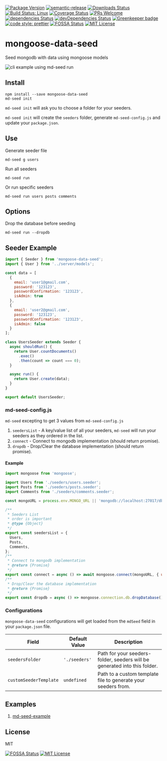 [![Package Version](https://img.shields.io/npm/v/mongoose-data-seed.svg?style=flat-square)](https://www.npmjs.com/package/mongoose-data-seed)
[![semantic-release](https://img.shields.io/badge/%20%20%F0%9F%93%A6%F0%9F%9A%80-semantic--release-e10079.svg)](https://github.com/semantic-release/semantic-release)
[![Downloads Status](https://img.shields.io/npm/dm/mongoose-data-seed.svg?style=flat-square)](https://npm-stat.com/charts.html?package=mongoose-data-seed&from=2016-04-01)
[![Build Status: Linux](https://img.shields.io/travis/sharvit/mongoose-data-seed/master.svg?style=flat-square)](https://travis-ci.org/sharvit/mongoose-data-seed)
[![Coverage Status](https://coveralls.io/repos/github/sharvit/mongoose-data-seed/badge.svg?branch=master)](https://coveralls.io/github/sharvit/mongoose-data-seed?branch=master)
[![PRs Welcome](https://img.shields.io/badge/PRs-welcome-brightgreen.svg?style=flat-square)](http://makeapullrequest.com)
[![dependencies Status](https://david-dm.org/sharvit/mongoose-data-seed/status.svg)](https://david-dm.org/sharvit/mongoose-data-seed)
[![devDependencies Status](https://david-dm.org/sharvit/mongoose-data-seed/dev-status.svg)](https://david-dm.org/sharvit/mongoose-data-seed?type=dev)
[![Greenkeeper badge](https://badges.greenkeeper.io/sharvit/mongoose-data-seed.svg)](https://greenkeeper.io/)
[![code style: prettier](https://img.shields.io/badge/code_style-prettier-ff69b4.svg?style=flat-square)](https://github.com/prettier/prettier)
[![FOSSA Status](https://app.fossa.io/api/projects/git%2Bgithub.com%2Fsharvit%2Fmongoose-data-seed.svg?type=shield)](https://app.fossa.io/projects/git%2Bgithub.com%2Fsharvit%2Fmongoose-data-seed?ref=badge_shield)
[![MIT License](https://img.shields.io/npm/l/stack-overflow-copy-paste.svg?style=flat-square)](http://opensource.org/licenses/MIT)

# mongoose-data-seed

Seed mongodb with data using mongoose models

![cli example using md-seed run](md-seed-run-example.gif)

## Install

```shell
npm install --save mongoose-data-seed
md-seed init
```

`md-seed init` will ask you to choose a folder for your seeders.

`md-seed init` will create the `seeders` folder, generate `md-seed-config.js` and update your `package.json`.

## Use

Generate seeder file

```shell
md-seed g users
```

Run all seeders

```shell
md-seed run
```

Or run specific seeders

```shell
md-seed run users posts comments
```

## Options

Drop the database before seeding

```shell
md-seed run --dropdb
```

## Seeder Example

```javascript
import { Seeder } from 'mongoose-data-seed';
import { User } from '../server/models';

const data = [
  {
    email: 'user1@gmail.com',
    password: '123123',
    passwordConfirmation: '123123',
    isAdmin: true
  },
  {
    email: 'user2@gmail.com',
    password: '123123',
    passwordConfirmation: '123123',
    isAdmin: false
  }
];

class UsersSeeder extends Seeder {
  async shouldRun() {
    return User.countDocuments()
      .exec()
      .then(count => count === 0);
  }

  async run() {
    return User.create(data);
  }
}

export default UsersSeeder;

```

### md-seed-config.js

`md-seed` excepting to get 3 values from `md-seed-config.js`

1. `seedersList` - A key/value list of all your seeders,
   `md-seed` will run your seeders as they ordered in the list.
1. `connect` - Connect to mongodb implementation (should return promise).
2. `dropdb` - Drop/Clear the database implementation (should return promise).

#### Example

```javascript
import mongoose from 'mongoose';

import Users from './seeders/users.seeder';
import Posts from './seeders/posts.seeder';
import Comments from './seeders/comments.seeder';

const mongoURL = process.env.MONGO_URL || 'mongodb://localhost:27017/dbname';

/**
 * Seeders List
 * order is important
 * @type {Object}
 */
export const seedersList = {
  Users,
  Posts,
  Comments,
};
/**
 * Connect to mongodb implementation
 * @return {Promise}
 */
export const connect = async () => await mongoose.connect(mongoURL, { useNewUrlParser: true });
/**
 * Drop/Clear the database implementation
 * @return {Promise}
 */
export const dropdb = async () => mongoose.connection.db.dropDatabase();

```

### Configurations

`mongoose-data-seed` configurations will get loaded from the `mdSeed` field in your `package.json` file.

Field                  | Default Value | Description
-----------------------|---------------|--------------------------------------------------------------------------
`seedersFolder`        | `'./seeders'` | Path for your seeders-folder, seeders will be generated into this folder.
`customSeederTemplate` | `undefined`   | Path to a custom template file to generate your seeders from.


## Examples

1. [md-seed-example](https://github.com/sharvit/mongoose-data-seed/tree/master/examples/md-seed-example)

## License

MIT

[![FOSSA Status](https://app.fossa.io/api/projects/git%2Bgithub.com%2Fsharvit%2Fmongoose-data-seed.svg?type=shield)](https://app.fossa.io/projects/git%2Bgithub.com%2Fsharvit%2Fmongoose-data-seed?ref=badge_shield)
[![MIT License](https://img.shields.io/npm/l/stack-overflow-copy-paste.svg?style=flat-square)](http://opensource.org/licenses/MIT)
